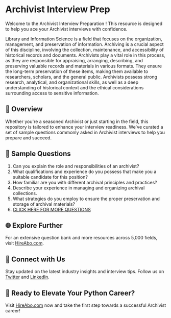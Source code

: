 # Archivist Interview Prep

Welcome to the Archivist Interview Preparation ! This resource is designed to help you ace your Archivist interviews with confidence.

Library and Information Science is a field that focuses on the organization, management, and preservation of information. Archiving is a crucial aspect of this discipline, involving the collection, maintenance, and accessibility of historical records and documents. Archivists play a vital role in this process, as they are responsible for appraising, arranging, describing, and preserving valuable records and materials in various formats. They ensure the long-term preservation of these items, making them available to researchers, scholars, and the general public. Archivists possess strong research, analytical, and organizational skills, as well as a deep understanding of historical context and the ethical considerations surrounding access to sensitive information.

## 🚀 Overview

Whether you're a seasoned Archivist or just starting in the field, this repository is tailored to enhance your interview readiness. We've curated a set of sample questions commonly asked in Archivist interviews to help you prepare and succeed.

## 📝 Sample Questions

1. Can you explain the role and responsibilities of an archivist?
2. What qualifications and experience do you possess that make you a suitable candidate for this position?
3. How familiar are you with different archival principles and practices?
4. Describe your experience in managing and organizing archival collections.
5. What strategies do you employ to ensure the proper preservation and storage of archival materials?
6. [CLICK HERE FOR MORE QUESTIONS](https://hireabo.com/job/18_2_0/Archivist)

## 🌐 Explore Further

For an extensive question bank and more resources across 5,000 fields, visit [HireAbo.com](https://www.hireabo.com).

## 📱 Connect with Us

Stay updated on the latest industry insights and interview tips. Follow us on [Twitter](https://twitter.com/hireabo) and [LinkedIn](https://www.linkedin.com/in/hire-abo-3609972a8/).

## 🚀 Ready to Elevate Your Python Career?

Visit [HireAbo.com](https://www.hireabo.com) now and take the first step towards a successful Archivist career!